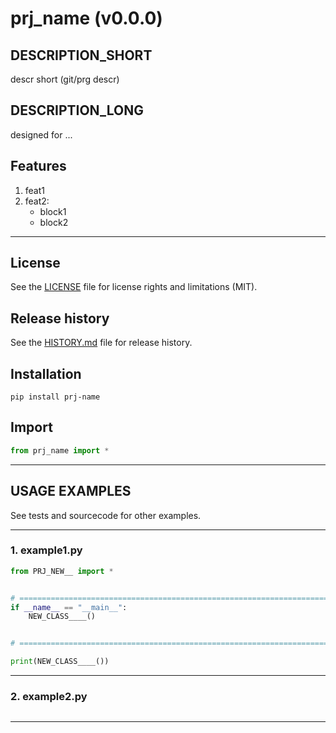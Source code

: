 # prj_name (v0.0.0)

## DESCRIPTION_SHORT
descr short (git/prg descr)

## DESCRIPTION_LONG
designed for ...


## Features
1. feat1  
2. feat2:  
	- block1  
	- block2  


********************************************************************************
## License
See the [LICENSE](LICENSE) file for license rights and limitations (MIT).


## Release history
See the [HISTORY.md](HISTORY.md) file for release history.


## Installation
```commandline
pip install prj-name
```


## Import
```python
from prj_name import *
```


********************************************************************************
## USAGE EXAMPLES
See tests and sourcecode for other examples.

------------------------------
### 1. example1.py
```python
from PRJ_NEW__ import *


# =====================================================================================================================
if __name__ == "__main__":
    NEW_CLASS____()


# =====================================================================================================================

print(NEW_CLASS____())
```

------------------------------
### 2. example2.py
```python

```

********************************************************************************
